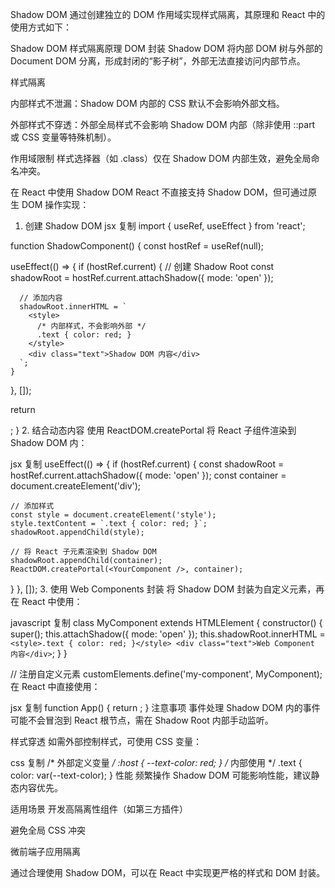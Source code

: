 Shadow DOM 通过创建独立的 DOM 作用域实现样式隔离，其原理和 React 中的使用方式如下：

Shadow DOM 样式隔离原理
DOM 封装
Shadow DOM 将内部 DOM 树与外部的 Document DOM 分离，形成封闭的“影子树”，外部无法直接访问内部节点。

样式隔离

内部样式不泄漏：Shadow DOM 内部的 CSS 默认不会影响外部文档。

外部样式不穿透：外部全局样式不会影响 Shadow DOM 内部（除非使用 ::part 或 CSS 变量等特殊机制）。

作用域限制
样式选择器（如 .class）仅在 Shadow DOM 内部生效，避免全局命名冲突。

在 React 中使用 Shadow DOM
React 不直接支持 Shadow DOM，但可通过原生 DOM 操作实现：

1. 创建 Shadow DOM
jsx
复制
import { useRef, useEffect } from 'react';

function ShadowComponent() {
  const hostRef = useRef(null);

  useEffect(() => {
    if (hostRef.current) {
      // 创建 Shadow Root
      const shadowRoot = hostRef.current.attachShadow({ mode: 'open' });
      
      // 添加内容
      shadowRoot.innerHTML = `
        <style>
          /* 内部样式，不会影响外部 */
          .text { color: red; }
        </style>
        <div class="text">Shadow DOM 内容</div>
      `;
    }
  }, []);

  return <div ref={hostRef}></div>;
}
2. 结合动态内容
使用 ReactDOM.createPortal 将 React 子组件渲染到 Shadow DOM 内：

jsx
复制
useEffect(() => {
  if (hostRef.current) {
    const shadowRoot = hostRef.current.attachShadow({ mode: 'open' });
    const container = document.createElement('div');
    
    // 添加样式
    const style = document.createElement('style');
    style.textContent = `.text { color: red; }`;
    shadowRoot.appendChild(style);
    
    // 将 React 子元素渲染到 Shadow DOM
    shadowRoot.appendChild(container);
    ReactDOM.createPortal(<YourComponent />, container);
  }
}, []);
3. 使用 Web Components 封装
将 Shadow DOM 封装为自定义元素，再在 React 中使用：

javascript
复制
class MyComponent extends HTMLElement {
  constructor() {
    super();
    this.attachShadow({ mode: 'open' });
    this.shadowRoot.innerHTML = `
      <style>.text { color: red; }</style>
      <div class="text">Web Component 内容</div>
    `;
  }
}

// 注册自定义元素
customElements.define('my-component', MyComponent);
在 React 中直接使用：

jsx
复制
function App() {
  return <my-component />;
}
注意事项
事件处理
Shadow DOM 内的事件可能不会冒泡到 React 根节点，需在 Shadow Root 内部手动监听。

样式穿透
如需外部控制样式，可使用 CSS 变量：

css
复制
/* 外部定义变量 */
:host {
  --text-color: red;
}
/* 内部使用 */
.text { color: var(--text-color); }
性能
频繁操作 Shadow DOM 可能影响性能，建议静态内容优先。

适用场景
开发高隔离性组件（如第三方插件）

避免全局 CSS 冲突

微前端子应用隔离

通过合理使用 Shadow DOM，可以在 React 中实现更严格的样式和 DOM 封装。
